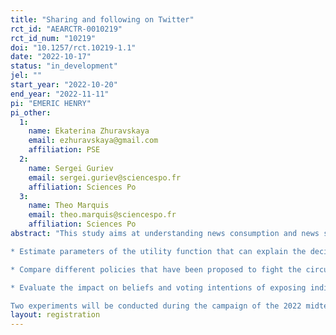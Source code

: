 ```yaml
---
title: "Sharing and following on Twitter"
rct_id: "AEARCTR-0010219"
rct_id_num: "10219"
doi: "10.1257/rct.10219-1.1"
date: "2022-10-17"
status: "in_development"
jel: ""
start_year: "2022-10-20"
end_year: "2022-11-11"
pi: "EMERIC HENRY"
pi_other:
  1:
    name: Ekaterina Zhuravskaya
    email: ezhuravskaya@gmail.com
    affiliation: PSE
  2:
    name: Sergei Guriev
    email: sergei.guriev@sciencespo.fr
    affiliation: Sciences Po
  3:
    name: Theo Marquis
    email: theo.marquis@sciencespo.fr
    affiliation: Sciences Po
abstract: "This study aims at understanding news consumption and news sharing on Twitter. Specifically the purpose is to:
* Estimate parameters of the utility function that can explain the decision to share news (true or false). In particular how do individuals trade off veracity of the news / ideological bias of the news and potential virality of this news?
* Compare different policies that have been proposed to fight the circulation of fake news, in particular (a) making veracity salient (b) asking for confirmation clicks (c) proposing fact checking.
* Evaluate the impact on beliefs and voting intentions of exposing individuals to balanced content.
Two experiments will be conducted during the campaign of the 2022 midterm elections."
layout: registration
---
```


